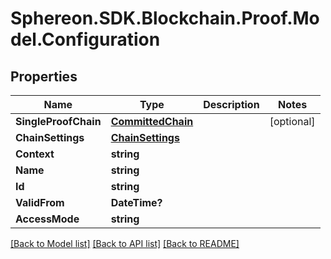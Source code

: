 # Sphereon.SDK.Blockchain.Proof.Model.Configuration
## Properties

Name | Type | Description | Notes
------------ | ------------- | ------------- | -------------
**SingleProofChain** | [**CommittedChain**](CommittedChain.md) |  | [optional] 
**ChainSettings** | [**ChainSettings**](ChainSettings.md) |  | 
**Context** | **string** |  | 
**Name** | **string** |  | 
**Id** | **string** |  | 
**ValidFrom** | **DateTime?** |  | 
**AccessMode** | **string** |  | 

[[Back to Model list]](../README.md#documentation-for-models) [[Back to API list]](../README.md#documentation-for-api-endpoints) [[Back to README]](../README.md)

